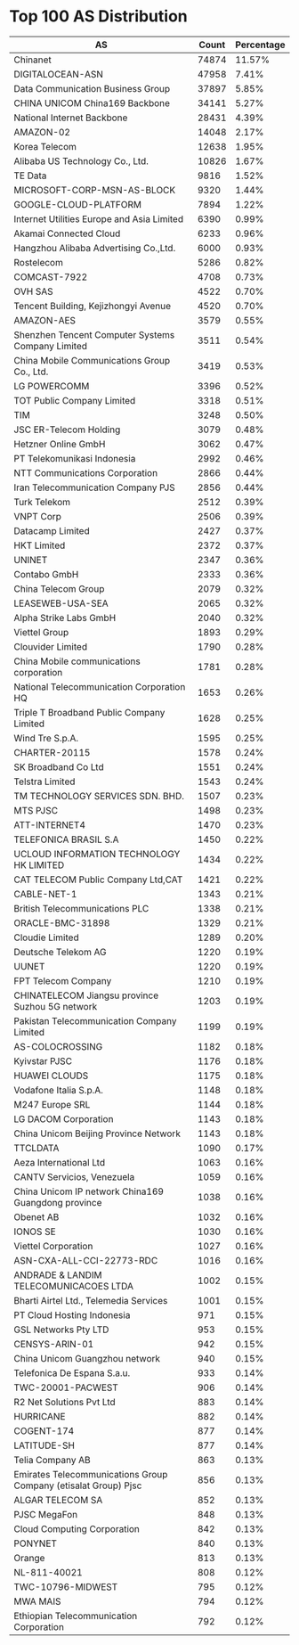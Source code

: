 # Top 100 AS Distribution
| AS | Count | Percentage |
|----|----|----|
| Chinanet | 74874 | 11.57% |
| DIGITALOCEAN-ASN | 47958 | 7.41% |
| Data Communication Business Group | 37897 | 5.85% |
| CHINA UNICOM China169 Backbone | 34141 | 5.27% |
| National Internet Backbone | 28431 | 4.39% |
| AMAZON-02 | 14048 | 2.17% |
| Korea Telecom | 12638 | 1.95% |
| Alibaba US Technology Co., Ltd. | 10826 | 1.67% |
| TE Data | 9816 | 1.52% |
| MICROSOFT-CORP-MSN-AS-BLOCK | 9320 | 1.44% |
| GOOGLE-CLOUD-PLATFORM | 7894 | 1.22% |
| Internet Utilities Europe and Asia Limited | 6390 | 0.99% |
| Akamai Connected Cloud | 6233 | 0.96% |
| Hangzhou Alibaba Advertising Co.,Ltd. | 6000 | 0.93% |
| Rostelecom | 5286 | 0.82% |
| COMCAST-7922 | 4708 | 0.73% |
| OVH SAS | 4522 | 0.70% |
| Tencent Building, Kejizhongyi Avenue | 4520 | 0.70% |
| AMAZON-AES | 3579 | 0.55% |
| Shenzhen Tencent Computer Systems Company Limited | 3511 | 0.54% |
| China Mobile Communications Group Co., Ltd. | 3419 | 0.53% |
| LG POWERCOMM | 3396 | 0.52% |
| TOT Public Company Limited | 3318 | 0.51% |
| TIM | 3248 | 0.50% |
| JSC ER-Telecom Holding | 3079 | 0.48% |
| Hetzner Online GmbH | 3062 | 0.47% |
| PT Telekomunikasi Indonesia | 2992 | 0.46% |
| NTT Communications Corporation | 2866 | 0.44% |
| Iran Telecommunication Company PJS | 2856 | 0.44% |
| Turk Telekom | 2512 | 0.39% |
| VNPT Corp | 2506 | 0.39% |
| Datacamp Limited | 2427 | 0.37% |
| HKT Limited | 2372 | 0.37% |
| UNINET | 2347 | 0.36% |
| Contabo GmbH | 2333 | 0.36% |
| China Telecom Group | 2079 | 0.32% |
| LEASEWEB-USA-SEA | 2065 | 0.32% |
| Alpha Strike Labs GmbH | 2040 | 0.32% |
| Viettel Group | 1893 | 0.29% |
| Clouvider Limited | 1790 | 0.28% |
| China Mobile communications corporation | 1781 | 0.28% |
| National Telecommunication Corporation HQ | 1653 | 0.26% |
| Triple T Broadband Public Company Limited | 1628 | 0.25% |
| Wind Tre S.p.A. | 1595 | 0.25% |
| CHARTER-20115 | 1578 | 0.24% |
| SK Broadband Co Ltd | 1551 | 0.24% |
| Telstra Limited | 1543 | 0.24% |
| TM TECHNOLOGY SERVICES SDN. BHD. | 1507 | 0.23% |
| MTS PJSC | 1498 | 0.23% |
| ATT-INTERNET4 | 1470 | 0.23% |
| TELEFONICA BRASIL S.A | 1450 | 0.22% |
| UCLOUD INFORMATION TECHNOLOGY HK LIMITED | 1434 | 0.22% |
| CAT TELECOM Public Company Ltd,CAT | 1421 | 0.22% |
| CABLE-NET-1 | 1343 | 0.21% |
| British Telecommunications PLC | 1338 | 0.21% |
| ORACLE-BMC-31898 | 1329 | 0.21% |
| Cloudie Limited | 1289 | 0.20% |
| Deutsche Telekom AG | 1220 | 0.19% |
| UUNET | 1220 | 0.19% |
| FPT Telecom Company | 1210 | 0.19% |
| CHINATELECOM Jiangsu province Suzhou 5G network | 1203 | 0.19% |
| Pakistan Telecommunication Company Limited | 1199 | 0.19% |
| AS-COLOCROSSING | 1182 | 0.18% |
| Kyivstar PJSC | 1176 | 0.18% |
| HUAWEI CLOUDS | 1175 | 0.18% |
| Vodafone Italia S.p.A. | 1148 | 0.18% |
| M247 Europe SRL | 1144 | 0.18% |
| LG DACOM Corporation | 1143 | 0.18% |
| China Unicom Beijing Province Network | 1143 | 0.18% |
| TTCLDATA | 1090 | 0.17% |
| Aeza International Ltd | 1063 | 0.16% |
| CANTV Servicios, Venezuela | 1059 | 0.16% |
| China Unicom IP network China169 Guangdong province | 1038 | 0.16% |
| Obenet AB | 1032 | 0.16% |
| IONOS SE | 1030 | 0.16% |
| Viettel Corporation | 1027 | 0.16% |
| ASN-CXA-ALL-CCI-22773-RDC | 1016 | 0.16% |
| ANDRADE & LANDIM TELECOMUNICACOES LTDA | 1002 | 0.15% |
| Bharti Airtel Ltd., Telemedia Services | 1001 | 0.15% |
| PT Cloud Hosting Indonesia | 971 | 0.15% |
| GSL Networks Pty LTD | 953 | 0.15% |
| CENSYS-ARIN-01 | 942 | 0.15% |
| China Unicom Guangzhou network | 940 | 0.15% |
| Telefonica De Espana S.a.u. | 933 | 0.14% |
| TWC-20001-PACWEST | 906 | 0.14% |
| R2 Net Solutions Pvt Ltd | 883 | 0.14% |
| HURRICANE | 882 | 0.14% |
| COGENT-174 | 877 | 0.14% |
| LATITUDE-SH | 877 | 0.14% |
| Telia Company AB | 863 | 0.13% |
| Emirates Telecommunications Group Company (etisalat Group) Pjsc | 856 | 0.13% |
| ALGAR TELECOM SA | 852 | 0.13% |
| PJSC MegaFon | 848 | 0.13% |
| Cloud Computing Corporation | 842 | 0.13% |
| PONYNET | 840 | 0.13% |
| Orange | 813 | 0.13% |
| NL-811-40021 | 808 | 0.12% |
| TWC-10796-MIDWEST | 795 | 0.12% |
| MWA MAIS | 794 | 0.12% |
| Ethiopian Telecommunication Corporation | 792 | 0.12% |
